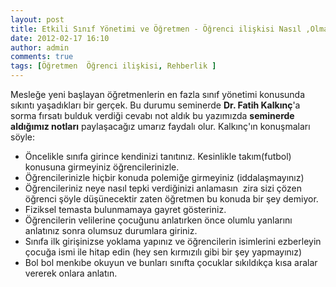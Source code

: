 ```yaml
---
layout: post
title: Etkili Sınıf Yönetimi ve Öğretmen - Öğrenci ilişkisi Nasıl ,Olmalı
date: 2012-02-17 16:10
author: admin
comments: true
tags: [Öğretmen  Öğrenci ilişkisi, Rehberlik ]
---
```

Mesleğe yeni başlayan öğretmenlerin en fazla sınıf yönetimi konusunda sıkıntı yaşadıkları bir gerçek. Bu durumu seminerde <strong>Dr. Fatih Kalkınç</strong>'a sorma fırsatı bulduk verdiği cevabı not aldık bu yazımızda <strong>seminerde aldığımız notları</strong> paylaşacağız umarız faydalı olur. Kalkınç'ın konuşmaları söyle:
<ul>
	<li>Öncelikle sınıfa girince kendinizi tanıtınız. Kesinlikle takım(futbol) konusuna girmeyiniz öğrencilerinizle.</li>
	<li>Öğrencilerinizle hiçbir konuda polemiğe girmeyiniz (iddalaşmayınız)</li>
	<li>Öğrencileriniz neye nasıl tepki verdiğinizi anlamasın  zira sizi çözen öğrenci şöyle düşünecektir zaten öğretmen bu konuda bir şey demiyor.</li>
	<li>Fiziksel temasta bulunmamaya gayret gösteriniz.</li>
	<li>Öğrencilerin velilerine çocuğunu anlatırken önce olumlu yanlarını anlatınız sonra olumsuz durumlara giriniz.</li>
	<li>Sınıfa ilk girişinizse yoklama yapınız ve öğrencilerin isimlerini ezberleyin çocuğa ismi ile hitap edin (hey sen kırmızılı gibi bir şey yapmayınız)</li>
	<li>Bol bol menkıbe okuyun ve bunları sınıfta çocuklar sıkıldıkça kısa aralar vererek onlara anlatın.</li>
</ul>
&nbsp;
